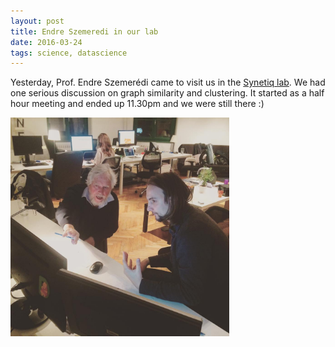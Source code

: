 ```yaml
---
layout: post
title: Endre Szemeredi in our lab
date: 2016-03-24
tags: science, datascience
---
```


Yesterday, Prof. Endre Szemerédi came to visit us in the [Synetiq lab](https://synetiq.net/tester/). We had one serious discussion on graph similarity and clustering. It started as a half hour meeting and ended up 11.30pm and we were still there :)

<img class="  wp-image-74 alignright" src="/public/img/12809687_10207255292075346_1057317676515319692_n.jpg" alt="Prof. Szemeredi is explaining me graph similarity"  height="350" />
